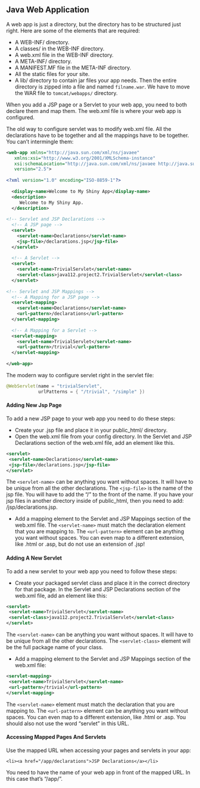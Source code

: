 ## Java Web Application

A web app is just a directory, but the directory has to be structured just right. Here are some of the elements that are required:
- A WEB-INF/ directory.
- A classes/ in the WEB-INF directory.
- A web.xml file in the WEB-INF directory.
- A META-INF/ directory.
- A MANIFEST.MF file in the META-INF directory.
- All the static files for your site.
- A lib/ directory to contain jar files your app needs.
Then the entire directory is zipped into a file and named `filname.war`. We have to move the WAR file to `tomcat/webapps/` directory.

When you add a JSP page or a Servlet to your web app, you need to both declare them and map them. The web.xml file is where your web app is configured.

The old way to configure servlet was to modify web.xml file. All the declarations have to be together and all the mappings have to be together. You can’t intermingle them:
```xml
<web-app xmlns="http://java.sun.com/xml/ns/javaee"
   xmlns:xsi="http://www.w3.org/2001/XMLSchema-instance"
   xsi:schemaLocation="http://java.sun.com/xml/ns/javaee http://java.sun.com/xml/ns/javaee/web-app_2_5.xsd"
   version="2.5">
 
<?xml version="1.0" encoding="ISO-8859-1"?>
 
  <display-name>Welcome to My Shiny App</display-name>
  <description>
     Welcome to My Shiny App.
  </description>
 
<!-- Servlet and JSP Declarations -->   
  <!-- A JSP page -->
  <servlet>
    <servlet-name>Declarations</servlet-name>
    <jsp-file>/declarations.jsp</jsp-file>
  </servlet>
 
  <!-- A Servlet -->
  <servlet>
    <servlet-name>TrivialServlet</servlet-name>
    <servlet-class>java112.project2.TrivialServlet</servlet-class>
  </servlet>
   
<!-- Servlet and JSP Mappings --> 
  <!-- A Mapping for a JSP page -->
  <servlet-mapping>
    <servlet-name>Declarations</servlet-name>
    <url-pattern>/declarations</url-pattern>
  </servlet-mapping>
   
  <!-- A Mapping for a Servlet -->
  <servlet-mapping>
    <servlet-name>TrivialServlet</servlet-name>
    <url-pattern>/trivial</url-pattern>
  </servlet-mapping>
 
</web-app>
```
The modern way to configure servlet right in the servlet file:
```java
@WebServlet(name = "trivialServlet", 
            urlPatterns = { "/trivial", "/simple" })
```
#### Adding New Jsp Page
To add a new JSP page to your web app you need to do these steps:
- Create your .jsp file and place it in your public_html/ directory.
- Open the web.xml file from your config directory. In the Servlet and JSP Declarations section of the web.xml file, add an element like this.
```xml
<servlet>
 <servlet-name>Declarations</servlet-name>
 <jsp-file>/declarations.jsp</jsp-file>
</servlet>
```
The `<servlet-name>` can be anything you want without spaces. It will have to be unique from all the other declarations. The `<jsp-file>` is the name of the jsp file. You will have to add the “/” to the front of the name. If you have your jsp files in another directory inside of public_html, then you need to add: /jsp/declarations.jsp.
- Add a mapping element to the Servlet and JSP Mappings section of the web.xml file. The `<servlet-name>` must match the declaration element that you are mapping to. The `<url-pattern>` element can be anything you want without spaces. You can even map to a different extension, like .html or .asp, but do not use an extension of .jsp!

#### Adding A New Servlet
To add a new servlet to your web app you need to follow these steps:
- Create your packaged servlet class and place it in the correct directory for that package. In the Servlet and JSP Declarations section of the web.xml file, add an element like this:
```xml
<servlet>
 <servlet-name>TrivialServlet</servlet-name>
 <servlet-class>java112.project2.TrivialServlet</servlet-class>
</servlet>
```
The `<servlet-name>` can be anything you want without spaces. It will have to be unique from all the other declarations. The `<servlet-class>` element will be the full package name of your class.
- Add a mapping element to the Servlet and JSP Mappings section of the web.xml file:
```xml
<servlet-mapping>
 <servlet-name>TrivialServlet</servlet-name>
 <url-pattern>/trivial</url-pattern>
</servlet-mapping>
```
The `<servlet-name>` element must match the declaration that you are mapping to. The `<url-pattern>` element can be anything you want without spaces. You can even map to a different extension, like .html or .asp. You should also not use the word “servlet” in this URL.

#### Accessing Mapped Pages And Servlets
Use the mapped URL when accessing your pages and servlets in your app:
```
<li><a href="/app/declarations">JSP Declarations</a></li>
```
You need to have the name of your web app in front of the mapped URL. In this case that’s “/app/”.

